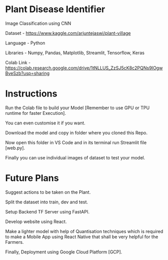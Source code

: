 # Plant Disease Identifier
Image Classification using CNN

Dataset - https://www.kaggle.com/arjuntejaswi/plant-village

Language - Python

Libraries - Numpy,
            Pandas,
            Matplotlib,
            Streamlit,
            Tensorflow,
            Keras

Colab Link - https://colab.research.google.com/drive/1tNLLUS_ZzSJ5cK8c2PQNs9IOgwBveSzb?usp=sharing



# Instructions

Run the Colab file to build your Model [Remember to use GPU or TPU runtime for faster Execution].

You can even customise it if you want.

Download the model and copy in folder where you cloned this Repo.

Now open this folder in VS Code and in its terminal run Streamlit file [web.py].

Finally you can use individual images of dataset to test your model.



# Future Plans

Suggest actions to be taken on the Plant.

Split the dataset into train, dev and test.

Setup Backend TF Server using FastAPI.

Develop website using React.

Make a lighter model with help of Quantisation techniques which is required to make a Mobile App using React Native that shall be very helpful for the Farmers.

Finally, Deployment using Google Cloud Platform [GCP].
